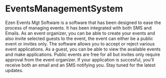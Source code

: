 # EventsManagementSystem
Ezen Events Mgt Software is a software that has been designed to ease the process of managing events. 
It has been integrated with both SMS and Emails.
As an event organizer, you can be able to create your events and also invite selected guests to the event, the event can either be a public event or invites only.
The software allows you to accept or reject various event applications. 
As a guest, you can be able to view the available events and make applications. Public events are free for all but invites only require approval from the event organizer.
If your application is succesful, you'll receive both an email and an SMS notifying you.
Stay tuned for the latest updates.
